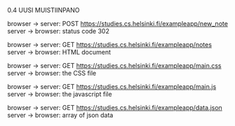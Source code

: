 0.4 UUSI MUISTIINPANO

browser -> server: 
POST https://studies.cs.helsinki.fi/exampleapp/new_note
server -> browser: status code 302

browser -> server: 
GET https://studies.cs.helsinki.fi/exampleapp/notes
server -> browser: 
HTML document

browser -> server: GET https://studies.cs.helsinki.fi/exampleapp/main.css
server -> browser: the CSS file

browser -> server: GET https://studies.cs.helsinki.fi/exampleapp/main.js
server -> browser: the javascript file

browser -> server: GET https://studies.cs.helsinki.fi/exampleapp/data.json
server -> browser: array of json data



